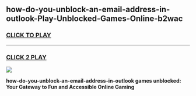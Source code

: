 
## how-do-you-unblock-an-email-address-in-outlook-Play-Unblocked-Games-Online-b2wac
<h3>
<a href="https://premium76.site?title=how-do-you-unblock-an-email-address-in-outlook&ref=25A">CLICK TO PLAY</a></h3>
<hr>

<h3>
<a href="https://premium76.site?title=how-do-you-unblock-an-email-address-in-outlook&ref=25A">CLICK 2 PLAY</a>
  
</h3>

<a href="https://premium76.site?title=how-do-you-unblock-an-email-address-in-outlook&ref=25A"><img src="https://clearcache.store/games.png"></a>


**how-do-you-unblock-an-email-address-in-outlook games unblocked: Your Gateway to Fun and Accessible Online Gaming**

